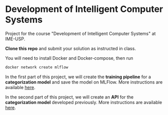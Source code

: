 # Development of Intelligent Computer Systems

Project for the course "Development of Intelligent Computer Systems" at IME-USP.

**Clone this repo** and submit your solution as instructed in class.

You will need to install Docker and Docker-compose, then run 
```bash
docker network create mlflow
```

In the first part of this project, we will create the **training pipeline** for
a **categorization model** and save the model on MLFlow.
More instructions are available [here][1].

In the second part of this project, we will create an **API** for the
**categorization model** developed previously. 
More instructions are available [here][2].


[1]: ./training/README.md
[2]: ./server/README.md
